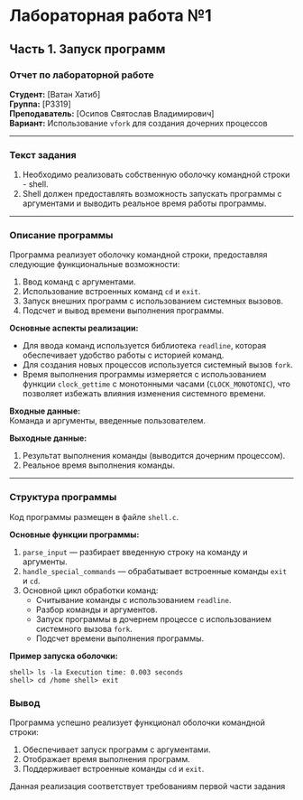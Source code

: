 # Лабораторная работа №1  
## Часть 1. Запуск программ  

### Отчет по лабораторной работе  
**Студент:** [Ватан Хатиб]  
**Группа:** [P3319]  
**Преподаватель:** [Осипов Святослав Владимирович]  
**Вариант:** Использование `vfork` для создания дочерних процессов  

---

### Текст задания  
1. Необходимо реализовать собственную оболочку командной строки - shell.  
2. Shell должен предоставлять возможность запускать программы с аргументами и выводить реальное время работы программы.  

---

### Описание программы  

Программа реализует оболочку командной строки, предоставляя следующие функциональные возможности:  
1. Ввод команд с аргументами.  
2. Использование встроенных команд `cd` и `exit`.  
3. Запуск внешних программ с использованием системных вызовов.  
4. Подсчет и вывод времени выполнения программы.  

**Основные аспекты реализации:**  
- Для ввода команд используется библиотека `readline`, которая обеспечивает удобство работы с историей команд.  
- Для создания новых процессов используется системный вызов `fork`.  
- Время выполнения программы измеряется с использованием функции `clock_gettime` с монотонными часами (`CLOCK_MONOTONIC`), что позволяет избежать влияния изменения системного времени.  

**Входные данные:**  
Команда и аргументы, введенные пользователем.  

**Выходные данные:**  
1. Результат выполнения команды (выводится дочерним процессом).  
2. Реальное время выполнения команды.  

---

### Структура программы  

Код программы размещен в файле `shell.c`.  

**Основные функции программы:**  
1. `parse_input` — разбирает введенную строку на команду и аргументы.  
2. `handle_special_commands` — обрабатывает встроенные команды `exit` и `cd`.  
3. Основной цикл обработки команд:  
    - Считывание команды с использованием `readline`.  
    - Разбор команды и аргументов.  
    - Запуск программы в дочернем процессе с использованием системного вызова `fork`.  
    - Подсчет времени выполнения программы.  

**Пример запуска оболочки:** 
```
shell> ls -la Execution time: 0.003 seconds
shell> cd /home shell> exit
```
### Вывод  

Программа успешно реализует функционал оболочки командной строки:  
1. Обеспечивает запуск программ с аргументами.  
2. Отображает время выполнения программ.  
3. Поддерживает встроенные команды `cd` и `exit`.  

Данная реализация соответствует требованиям первой части задания


